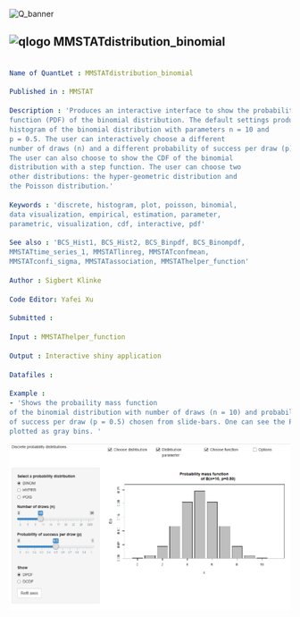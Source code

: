 
![Q_banner](https://github.com/QuantLet/Styleguide-and-Validation-procedure/blob/master/pictures/banner.png)

## ![qlogo](https://github.com/QuantLet/Styleguide-and-Validation-procedure/blob/master/pictures/qloqo.png) **MMSTATdistribution_binomial**

```yaml

Name of QuantLet : MMSTATdistribution_binomial

Published in : MMSTAT

Description : 'Produces an interactive interface to show the probability mass 
function (PDF) of the binomial distribution. The default settings produce a 
histogram of the binomial distribution with parameters n = 10 and
p = 0.5. The user can interactively choose a different 
number of draws (n) and a different probability of success per draw (p). 
The user can also choose to show the CDF of the binomial 
distribution with a step function. The user can choose two
other distributions: the hyper-geometric distribution and 
the Poisson distribution.'

Keywords : 'discrete, histogram, plot, poisson, binomial, 
data visualization, empirical, estimation, parameter, 
parametric, visualization, cdf, interactive, pdf'

See also : 'BCS_Hist1, BCS_Hist2, BCS_Binpdf, BCS_Binompdf, 
MMSTATtime_series_1, MMSTATlinreg, MMSTATconfmean, 
MMSTATconfi_sigma, MMSTATassociation, MMSTAThelper_function'

Author : Sigbert Klinke

Code Editor: Yafei Xu

Submitted : 

Input : MMSTAThelper_function

Output : Interactive shiny application
 
Datafiles : 

Example : 
- 'Shows the probaility mass function 
of the binomial distribution with number of draws (n = 10) and probability
of success per draw (p = 0.5) chosen from slide-bars. One can see the PDF
plotted as gray bins. '

```

![Picture1](MMSTATdistribution_binom.png)


```r

```
